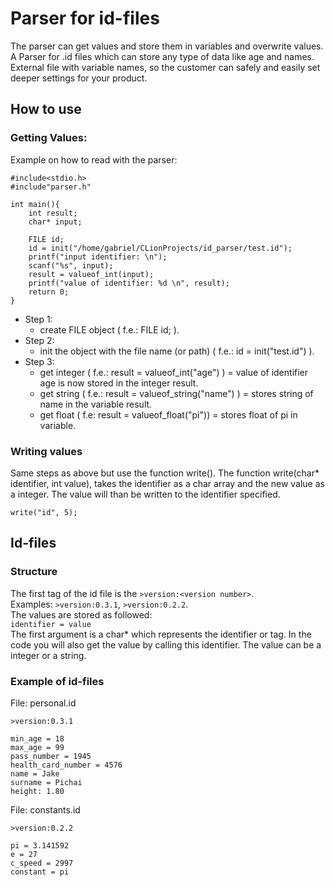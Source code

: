 # Parser for id-files
The parser can get values and store them in variables and overwrite values.
A Parser for .id files which can store any type of data like age and names.
External file with variable names, so the customer can safely and easily set deeper settings for your product.   

## How to use
### Getting Values:
Example on how to read with the parser:

    #include<stdio.h>  
    #include"parser.h"  
      
    int main(){  
        int result;  
        char* input;  
      
        FILE id;  
        id = init("/home/gabriel/CLionProjects/id_parser/test.id");  
        printf("input identifier: \n");  
        scanf("%s", input);  
        result = valueof_int(input);  
        printf("value of identifier: %d \n", result);  
        return 0;  
    }
 * Step 1:
	 * create FILE object ( f.e.: FILE id; ).
* Step 2:
	* init the object with the file name (or path) ( f.e.: id = init("test.id") ).
* Step 3:
	* get integer ( f.e.: result = valueof_int("age") ) = value of identifier age is now stored in the integer result.
	* get string ( f.e.: result = valueof_string("name") ) = stores string of name in the variable result.  
	* get float ( f.e: result = valueof_float("pi")) = stores float of pi in variable.

### Writing values
Same steps as above but use the function write().
The function write(char* identifier, int value), takes the identifier as a char array and the new value as a integer. The value will than be written to the identifier specified.

    write("id", 5);


## Id-files  
### Structure
The first tag of the id file is the `>version:<version number>`.  
Examples: `>version:0.3.1`, `>version:0.2.2`.  
The values are stored as followed:  
`identifier = value`  
The first argument is a char* which represents the identifier or tag. In the code you will also get the value by calling this
 identifier. The value can be a integer or a string.


### Example of id-files
File: personal.id

    >version:0.3.1
    
    min_age = 18
    max_age = 99
    pass_number = 1945
    health_card_number = 4576
    name = Jake
    surname = Pichai
    height: 1.80
File: constants.id

    >version:0.2.2
    
    pi = 3.141592
    e = 27
    c_speed = 2997
    constant = pi

    
